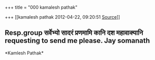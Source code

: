 +++
title = "000 kamalesh pathak"

+++
[[kamalesh pathak	2012-04-22, 09:20:51 [Source](https://groups.google.com/g/samskrita/c/ZBnosHnmTcs)]]



Resp.group सर्वेभ्यो सादरं प्रणमामि कानि दश महावाक्यानि  
requesting to send me please. Jay somanath  
--  
\*Kamlesh Pathak\*  

